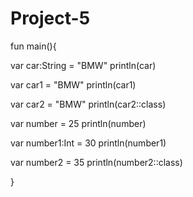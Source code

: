 # Project-5

fun main(){

var car:String = "BMW"
println(car)



var car1 = "BMW"
println(car1)



var car2 = "BMW"
println(car2::class)



var number = 25
println(number)



var number1:Int = 30
println(number1)



var number2 = 35
println(number2::class)

}
